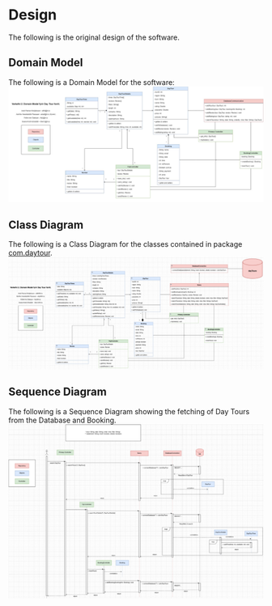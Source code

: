 # Design
The following is the original design of the software.

## Domain Model
The following is a Domain Model for the software:
![Domain Model](DomainModel.png)

## Class Diagram
The following is a Class Diagram for the classes contained in package [com.daytour](../../main/java/com/daytour/).
![Class Diagram](ClassDiagram.png)

## Sequence Diagram
The following is a Sequence Diagram showing the fetching of Day Tours from the Database and Booking.
![Sequence Diagram](SequenceDiagram.png)